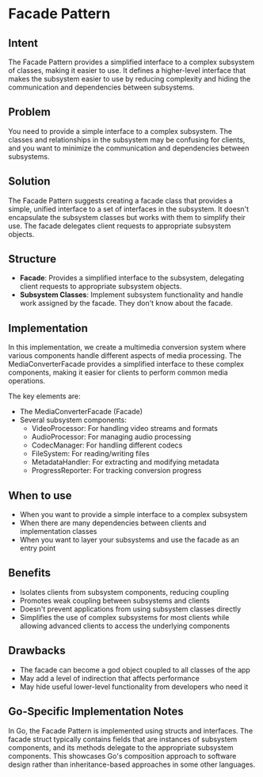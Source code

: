 # Facade Pattern

## Intent
The Facade Pattern provides a simplified interface to a complex subsystem of classes, making it easier to use. It defines a higher-level interface that makes the subsystem easier to use by reducing complexity and hiding the communication and dependencies between subsystems.

## Problem
You need to provide a simple interface to a complex subsystem. The classes and relationships in the subsystem may be confusing for clients, and you want to minimize the communication and dependencies between subsystems.

## Solution
The Facade Pattern suggests creating a facade class that provides a simple, unified interface to a set of interfaces in the subsystem. It doesn't encapsulate the subsystem classes but works with them to simplify their use. The facade delegates client requests to appropriate subsystem objects.

## Structure
- **Facade**: Provides a simplified interface to the subsystem, delegating client requests to appropriate subsystem objects.
- **Subsystem Classes**: Implement subsystem functionality and handle work assigned by the facade. They don't know about the facade.

## Implementation
In this implementation, we create a multimedia conversion system where various components handle different aspects of media processing. The MediaConverterFacade provides a simplified interface to these complex components, making it easier for clients to perform common media operations.

The key elements are:
- The MediaConverterFacade (Facade)
- Several subsystem components:
  - VideoProcessor: For handling video streams and formats
  - AudioProcessor: For managing audio processing
  - CodecManager: For handling different codecs
  - FileSystem: For reading/writing files
  - MetadataHandler: For extracting and modifying metadata
  - ProgressReporter: For tracking conversion progress

## When to use
- When you want to provide a simple interface to a complex subsystem
- When there are many dependencies between clients and implementation classes
- When you want to layer your subsystems and use the facade as an entry point

## Benefits
- Isolates clients from subsystem components, reducing coupling
- Promotes weak coupling between subsystems and clients
- Doesn't prevent applications from using subsystem classes directly
- Simplifies the use of complex subsystems for most clients while allowing advanced clients to access the underlying components

## Drawbacks
- The facade can become a god object coupled to all classes of the app
- May add a level of indirection that affects performance
- May hide useful lower-level functionality from developers who need it

## Go-Specific Implementation Notes
In Go, the Facade Pattern is implemented using structs and interfaces. The facade struct typically contains fields that are instances of subsystem components, and its methods delegate to the appropriate subsystem components. This showcases Go's composition approach to software design rather than inheritance-based approaches in some other languages.
